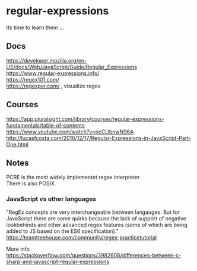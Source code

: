 # regular-expressions
Its time to learn them ...

## Docs

https://developer.mozilla.org/en-US/docs/Web/JavaScript/Guide/Regular_Expressions  
https://www.regular-expressions.info/  
https://regex101.com/  
https://regexper.com/ , visualize regex

## Courses

https://app.pluralsight.com/library/courses/regular-expressions-fundamentals/table-of-contents  
https://www.youtube.com/watch?v=pcCUbnwN96A  
http://lucasfcosta.com/2016/12/17/Regular-Expressions-in-JavaScript-Part-One.html  

## Notes

PCRE is the most widely implementet regex interpreter  
There is also POSIX

### JavaScript vs other languages

"RegEx concepts are very interchangeable between langauges. But for JavaScript there are some quirks because the lack of support of negative lookbehinds and other advanced regex features (some of which are being added to JS based on the ES6 specification)."  
https://teamtreehouse.com/community/regex-practicetutorial

More info  
https://stackoverflow.com/questions/3982608/differences-between-c-sharp-and-javascript-regular-expressions
